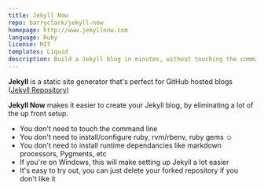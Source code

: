 ```yaml
---
title: Jekyll Now
repo: barryclark/jekyll-now
homepage: http://www.jekyllnow.com
language: Ruby
license: MIT
templates: Liquid
description: Build a Jekyll blog in minutes, without touching the command line.
---
```


**Jekyll** is a static site generator that's perfect for GitHub hosted blogs ([Jekyll Repository](http://github.com/jekyll/jekyll))

**Jekyll Now** makes it easier to create your Jekyll blog, by eliminating a lot of the up front setup.

- You don't need to touch the command line
- You don't need to install/configure ruby, rvm/rbenv, ruby gems :relaxed:
- You don't need to install runtime dependancies like markdown processors, Pygments, etc
- If you're on Windows, this will make setting up Jekyll a lot easier
- It's easy to try out, you can just delete your forked repository if you don't like it
